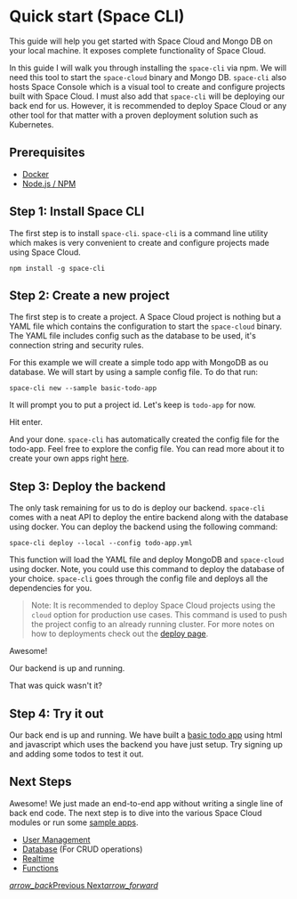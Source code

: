 # Quick start (Space CLI)

This guide will help you get started with Space Cloud and Mongo DB on your local machine. It exposes complete functionality of Space Cloud.

In this guide I will walk you through installing the `space-cli` via npm. We will need this tool to start the `space-cloud` binary and Mongo DB. `space-cli` also hosts Space Console which is a visual tool to create and configure projects built with Space Cloud. I must also add that `space-cli` will be deploying our back end for us. However, it is recommended to deploy Space Cloud or any other tool for that matter with a proven deployment solution such as Kubernetes.

## Prerequisites
- [Docker](https://docs.docker.com/install/)
- [Node.js / NPM](https://nodejs.org/en/)

## Step 1: Install Space CLI
The first step is to install `space-cli`. `space-cli` is a command line utility which makes is very convenient to create and configure projects made using Space Cloud.
```
npm install -g space-cli
```

## Step 2: Create a new project
The first step is to create a project. A Space Cloud project is nothing but a YAML file which contains the configuration to start the `space-cloud` binary. The YAML file includes config such as the database to be used, it's connection string and security rules.

For this example we will create a simple todo app with MongoDB as ou database. We will start by using a sample config file. To do that run:
```
space-cli new --sample basic-todo-app
```
It will prompt you to put a project id. Let's keep is `todo-app` for now.

Hit enter.

And your done. `space-cli` has automatically created the config file for the todo-app. Feel free to explore the config file. You can read more about it to create your own apps right [here](https://spaceuptech.com/docs/config/overview).

## Step 3: Deploy the backend
The only task remaining for us to do is deploy our backend. `space-cli` comes with a neat API to deploy the entire backend along with the database using docker. You can deploy the backend using the following command:
```
space-cli deploy --local --config todo-app.yml
```

This function will load the YAML file and deploy MongoDB and `space-cloud` using docker. Note, you could use this command to deploy the database of your choice. `space-cli` goes through the config file and deploys all the dependencies for you.

> Note: It is recommended to deploy Space Cloud projects using the `cloud` option for production use cases. This command is used to push the project config to an already running cluster. For more notes on how to deployments check out the [deploy page](https://spaceuptech.com/docs/deploy).

Awesome!

Our backend is up and running.

That was quick wasn't it?

## Step 4: Try it out
Our back end is up and running. We have built a [basic todo app](https://raw.githubusercontent.com/spaceuptech/space-cloud/master/examples/basic-todo-app/index.html) using html and javascript which uses the backend you have just setup. Try signing up and adding some todos to test it out.

## Next Steps
Awesome! We just made an end-to-end app without writing a single line of back end code. The next step is to dive into the various Space Cloud modules or run some [sample apps](https://spaceuptech.com/docs/getting-started/sample-apps).
- [User Management](https://spaceuptech.com/docs/user-management)
- [Database](https://spaceuptech.com/docs/database) (For CRUD operations)
- [Realtime](https://spaceuptech.com/docs/real-time)
- [Functions](https://spaceuptech.com/docs/functions)

<div class="btns-wrapper">
  <a href="/docs/getting-started/overview" class="waves-effect waves-light btn primary-btn-border btn-small">
    <i class="material-icons btn-with-icon">arrow_back</i>Previous
  </a>
  <a href="/docs/getting-started/sample-apps" class="waves-effect waves-light btn primary-btn-fill btn-small">
    Next<i class="material-icons btn-with-icon">arrow_forward</i>
  </a>
</div>